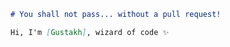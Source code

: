 
```markdown
# You shall not pass... without a pull request!

Hi, I'm [Gustakh], wizard of code ✨
```
